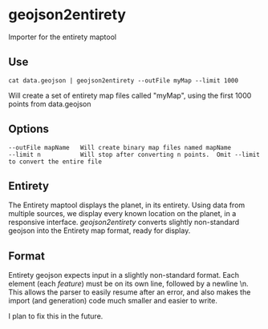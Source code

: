 # geojson2entirety
Importer for the entirety maptool

## Use

    cat data.geojson | geojson2entirety --outFile myMap --limit 1000

Will create a set of entirety map files called "myMap", using the first 1000 points from data.geojson

## Options

    --outFile mapName   Will create binary map files named mapName
    --limit n           Will stop after converting n points.  Omit --limit to convert the entire file

## Entirety

The Entirety maptool displays the planet, in its entirety.  Using data from multiple sources, we display every known location on the planet, in a responsive interface.  *geojson2entirety* converts slightly non-standard geojson into the Entirety map format, ready for display.

## Format

Entirety geojson expects input in a slightly non-standard format.  Each element (each *feature*) must be on its own line, followed by a newline \n.  This allows the parser to easily resume after an error, and also makes the import (and generation) code much smaller and easier to write.

I plan to fix this in the future.

